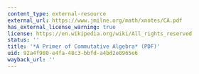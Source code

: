 ```yaml
---
content_type: external-resource
external_url: https://www.jmilne.org/math/xnotes/CA.pdf
has_external_license_warning: true
license: https://en.wikipedia.org/wiki/All_rights_reserved
status: ''
title: '*A Primer of Commutative Algebra* (PDF)'
uid: 92a4f980-e4fa-48c3-bbfd-a4bd2e0965e6
wayback_url: ''
---
```

